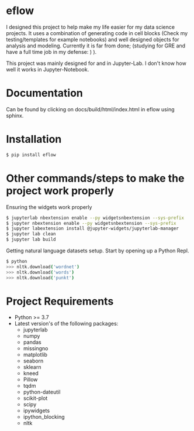 # eflow
I designed this project to help make my life easier for my data science projects. It uses a combination of generating code in cell blocks (Check my testing/templates for example notebooks) and well designed objects for analysis and modeling. Currently it is far from done; (studying for GRE and have a full time job in my defense: ) ).

This project was mainly designed for and in Jupyter-Lab. I don't know how well it works in Jupyter-Notebook.

# Documentation
Can be found by clicking on docs/build/html/index.html in eflow using sphinx.

# Installation
```bash
$ pip install eflow
```
# Other commands/steps to make the project work properly
Ensuring the widgets work properly
```bash
$ jupyterlab nbextension enable --py widgetsnbextension --sys-prefix
$ jupyter nbextension enable --py widgetsnbextension --sys-prefix
$ jupyter labextension install @jupyter-widgets/jupyterlab-manager
$ jupyter lab clean
$ jupyter lab build
```
Getting natural language datasets setup. Start by opening up a Python Repl.

```bash
$ python
>>> nltk.download('wordnet')
>>> nltk.download('words')
>>> nltk.download('punkt')
```

# Project Requirements
* Python >= 3.7 
* Latest version's of the following packages:
    * jupyterlab
    * numpy
    * pandas
    * missingno
    * matplotlib
    * seaborn
    * sklearn
    * kneed
    * Pillow
    * tqdm
    * python-dateutil
    * scikit-plot
    * scipy
    * ipywidgets
    * ipython_blocking
    * nltk
